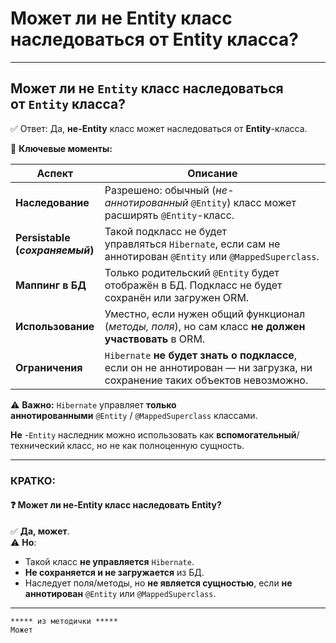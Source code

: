 # Может ли не Entity класс наследоваться от Entity класса?

---
## Может ли не `Entity` класс наследоваться от `Entity` класса?

[](https://github.com/yury-connect/ITM_task026_Java_Podgotovka_k_INTERVJU/blob/by_questions/ITM/ITM05_Hibernate/Hibernate.md#%D0%BC%D0%BE%D0%B6%D0%B5%D1%82-%D0%BB%D0%B8-%D0%BD%D0%B5-entity-%D0%BA%D0%BB%D0%B0%D1%81%D1%81-%D0%BD%D0%B0%D1%81%D0%BB%D0%B5%D0%B4%D0%BE%D0%B2%D0%B0%D1%82%D1%8C%D1%81%D1%8F-%D0%BE%D1%82-entity-%D0%BA%D0%BB%D0%B0%D1%81%D1%81%D0%B0)

✅ Ответ: Да, **не-Entity** класс может наследоваться от **Entity**-класса.

📌 **Ключевые моменты:**

|**Аспект**|**Описание**|
|---|---|
|**Наследование**|Разрешено: обычный (_не-аннотированный_ `@Entity`) класс может расширять `@Entity`-класс.|
|**Persistable (_сохраняемый_)**|Такой подкласс не будет управляться `Hibernate`, если сам не аннотирован `@Entity` или `@MappedSuperclass`.|
|**Маппинг в БД**|Только родительский `@Entity` будет отображён в БД. Подкласс не будет сохранён или загружен ORM.|
|**Использование**|Уместно, если нужен общий функционал (_методы, поля_), но сам класс **не должен участвовать** в ORM.|
|**Ограничения**|`Hibernate` **не будет знать о подклассе**, если он не аннотирован — ни загрузка, ни сохранение таких объектов невозможно.|

⚠️ **Важно:** `Hibernate` управляет **только аннотированными** `@Entity` / `@MappedSuperclass` классами.

**Не** -`Entity` наследник можно использовать как **вспомогательный**/технический класс, но не как полноценную сущность.

---

### КРАТКО:

[](https://github.com/yury-connect/ITM_task026_Java_Podgotovka_k_INTERVJU/blob/by_questions/ITM/ITM05_Hibernate/Hibernate.md#%D0%BA%D1%80%D0%B0%D1%82%D0%BA%D0%BE)

#### ❓ Может ли не-Entity класс наследовать Entity?

[](https://github.com/yury-connect/ITM_task026_Java_Podgotovka_k_INTERVJU/blob/by_questions/ITM/ITM05_Hibernate/Hibernate.md#-%D0%BC%D0%BE%D0%B6%D0%B5%D1%82-%D0%BB%D0%B8-%D0%BD%D0%B5-entity-%D0%BA%D0%BB%D0%B0%D1%81%D1%81-%D0%BD%D0%B0%D1%81%D0%BB%D0%B5%D0%B4%D0%BE%D0%B2%D0%B0%D1%82%D1%8C-entity)

✅ **Да, может**.  
⚠️ **Но**:

- Такой класс **не управляется** `Hibernate`.
- **Не сохраняется и не загружается** из БД.
- Наследует поля/методы, но **не является сущностью**, если **не аннотирован** `@Entity` или `@MappedSuperclass`.

---

```
***** из методички *****
Может
```
